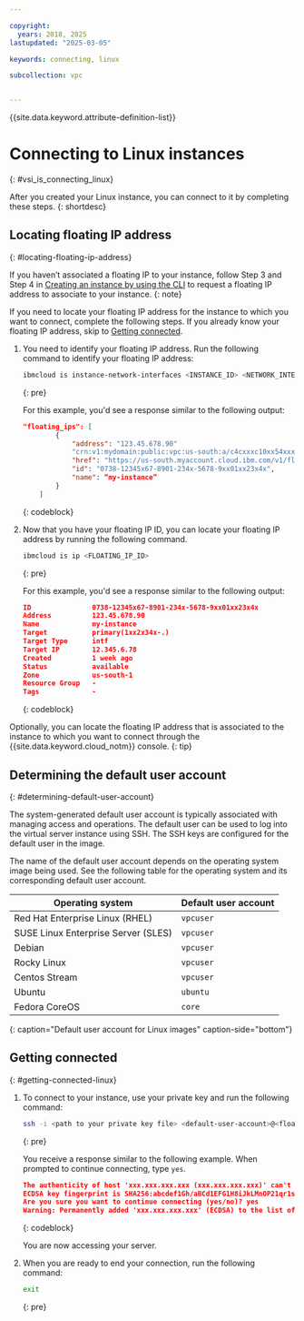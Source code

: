 ```yaml
---

copyright:
  years: 2018, 2025
lastupdated: "2025-03-05"

keywords: connecting, linux

subcollection: vpc


---
```


{{site.data.keyword.attribute-definition-list}}

# Connecting to Linux instances
{: #vsi_is_connecting_linux}

After you created your Linux instance, you can connect to it by completing these steps.
{: shortdesc}

## Locating floating IP address
{: #locating-floating-ip-address}

If you haven’t associated a floating IP to your instance, follow Step 3 and Step 4
in [Creating an instance by using the CLI](/docs/vpc?topic=vpc-creating-virtual-servers&interface=cli#create-instance-cli) to request a floating IP address to associate to your instance.
{: note}

If you need to locate your floating IP address for the instance to which you want to connect, complete the following steps. If you already know your floating IP address, skip to [Getting connected](#getting-connected-linux).

1. You need to identify your floating IP address. Run the following command to identify your floating IP address:

   ```sh
   ibmcloud is instance-network-interfaces <INSTANCE_ID> <NETWORK_INTERFACE_ID> --json
   ```
   {: pre}

   For this example, you'd see a response similar to the following output:

   ```json
   "floating_ips": [
           {
               "address": "123.45.678.90"
               "crn:v1:mydomain:public:vpc:us-south:a/c4cxxxc10xx54xxx9e2xxx59xxx3fa0f::floating_ip:12345x67-8901-234x-5678-9xx01xx23x4x",
               "href": "https://us-south.myaccount.cloud.ibm.com/v1/floating_ips/12345x67-8901-234x-5678-9xx01xx23x4x",
               "id": "0738-12345x67-8901-234x-5678-9xx01xx23x4x",
               "name": “my-instance”
           }
       ]
   ```
   {: codeblock}

2. Now that you have your floating IP ID, you can locate your floating IP address by running the following command.

   ```sh
   ibmcloud is ip <FLOATING_IP_ID>
   ```
   {: pre}

   For this example, you'd see a response similar to the following output:

   ```json
   ID               0738-12345x67-8901-234x-5678-9xx01xx23x4x
   Address          123.45.678.90
   Name             my-instance
   Target           primary(1xx2x34x-.)
   Target Type      intf
   Target IP        12.345.6.78
   Created          1 week ago
   Status           available
   Zone             us-south-1
   Resource Group   -
   Tags             -
   ```
   {: codeblock}

Optionally, you can locate the floating IP address that is associated to the instance to which you want to connect through the {{site.data.keyword.cloud_notm}} console.
{: tip}

## Determining the default user account
{: #determining-default-user-account}

The system-generated default user account is typically associated with managing access and operations. The default user can be used to log into the virtual server instance using SSH. The SSH keys are configured for the default user in the image.

The name of the default user account depends on the operating system image being used. See the following table for the operating system and its corresponding default user account.

| Operating system | Default user account |
|-----------------|----------------|
| Red Hat Enterprise Linux (RHEL) | `vpcuser` |
| SUSE Linux Enterprise Server (SLES) | `vpcuser` |
| Debian | `vpcuser` |
| Rocky Linux | `vpcuser` |
| Centos Stream | `vpcuser` |
|  Ubuntu | `ubuntu` |
| Fedora CoreOS | `core` |
{: caption="Default user account for Linux images" caption-side="bottom"}

## Getting connected
{: #getting-connected-linux}

1. To connect to your instance, use your private key and run the following command:

   ```sh
   ssh -i <path to your private key file> <default-user-account>@<floating ip address>
   ```
   {: pre}

   You receive a response similar to the following example. When prompted to continue connecting, type `yes`.
   ```json
   The authenticity of host 'xxx.xxx.xxx.xxx (xxx.xxx.xxx.xxx)' can't be established.
   ECDSA key fingerprint is SHA256:abcdef1Gh/aBCd1EFG1H8iJkLMnOP21qr1s/8a3a8aa.
   Are you sure you want to continue connecting (yes/no)? yes
   Warning: Permanently added 'xxx.xxx.xxx.xxx' (ECDSA) to the list of known hosts.
   ```
   {: codeblock}

   You are now accessing your server.

2. When you are ready to end your connection, run the following command:

   ```sh
   exit
   ```
   {: pre}
